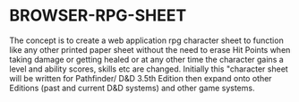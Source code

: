 # BROWSER-RPG-SHEET
The concept is to create a web application rpg character sheet to function like any other printed paper sheet without the need to erase Hit Points when taking damage or getting healed or at any other time the character gains a level and ability scores, skills etc are changed. Initially this "character sheet will be written for Pathfinder/ D&amp;D 3.5th Edition then expand onto other Editions (past and current D&amp;D systems) and other game systems.

